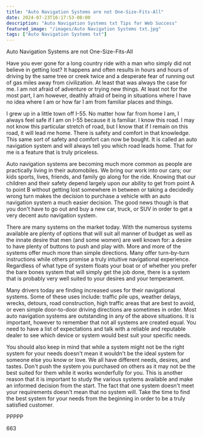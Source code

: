 ```yaml
---
title: "Auto Navigation Systems are not One-Size-Fits-All"
date: 2024-07-23T16:17:53-08:00
description: "Auto Navigation Systems txt Tips for Web Success"
featured_image: "/images/Auto Navigation Systems txt.jpg"
tags: ["Auto Navigation Systems txt"]
---
```


Auto Navigation Systems are not One-Size-Fits-All

Have you ever gone for a long country ride with a man who simply did not believe in getting lost? It happens and often results in hours and hours of driving by the same tree or creek twice and a desperate fear of running out of gas miles away from civilization. At least that was always the case for me. I am not afraid of adventure or trying new things. At least not for the most part, I am however, deathly afraid of being in situations where I have no idea where I am or how far I am from familiar places and things. 

I grew up in a little town off I-55. No matter how far from home I am, I always feel safe if I am on I-55 because it is familiar. I know this road. I may not know this particular stretch of road, but I know that if I remain on this road, it will lead me home. There is safety and comfort in that knowledge. This same sort of safety and comfort can now be bought. It is called an auto navigation system and will always tell you which road leads home. That for me is a feature that is truly priceless. 

Auto navigation systems are becoming much more common as people are practically living in their automobiles. We bring our work into our cars; our kids sports, lives, friends, and family go along for the ride. Knowing that our children and their safety depend largely upon our ability to get from point A to point B without getting lost somewhere in between or taking a decidedly wrong turn makes the decision to purchase a vehicle with an auto navigation system a much easier decision. The good news though is that you don't have to go out and buy a new car, truck, or SUV in order to get a very decent auto navigation system.

There are many systems on the market today. With the numerous systems available are plenty of options that will suit all manner of budget as well as the innate desire that men (and some women) are well known for: a desire to have plenty of buttons to push and play with. More and more of the systems offer much more than simple directions. Many offer turn-by-turn instructions while others promise a truly intuitive navigational experience. Regardless of what type of system floats your boat or of whether you prefer the bare bones system that will simply get the job done, there is a system that is probably very well suited to your desires and your temperament. 

Many drivers today are finding increased uses for their navigational systems. Some of these uses include: traffic pile ups, weather delays, wrecks, detours, road construction, high traffic areas that are best to avoid, or even simple door-to-door driving directions are sometimes in order. Most auto navigation systems are outstanding in any of the above situations. It is important, however to remember that not all systems are created equal. You need to have a list of expectations and talk with a reliable and reputable dealer to see which device or system would best suit your specific needs.

You should also keep in mind that while a system might not be the right system for your needs doesn't mean it wouldn't be the ideal system for someone else you know or love. We all have different needs, desires, and tastes. Don't push the system you purchased on others as it may not be the best suited for them while it works wonderfully for you. This is another reason that it is important to study the various systems available and make an informed decision from the start. The fact that one system doesn't meet your requirements doesn't mean that no system will. Take the time to find the best system for your needs from the beginning in order to be a truly satisfied customer.

PPPPP

663

